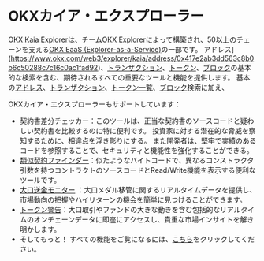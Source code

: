 # OKXカイア・エクスプローラー

[OKX Kaia Explorer](https://www.okx.com/web3/explorer/kaia)は、チーム[OKX Explorer](https://www.okx.com/web3/explorer/eaas)によって構築され、50以上のチェーンを支える[OKX EaaS (Explorer-as-a-Service)](https://www.okx.com/web3/explorer/eaas)の一部です。 アドレス](https://www.okx.com/web3/explorer/kaia/address/0x417e2ab3dd563c8b0b6c50288c7c16c0ac1fad92)、[トランザクション](https://www.okx.com/web3/explorer/kaia/tx/0xb86a505b2d6cd1606543eb6a95201a4f062af315d325f432d04fb3b8184ee4ac)、[トークン](https://www.okx.com/web3/explorer/kaia/token-list)、[ブロック](https://www.okx.com/web3/explorer/kaia/block-list)の基本的な検索を含む、期待されるすべての重要なツールと機能を提供します。
基本の[アドレス](https://www.okx.com/web3/explorer/kaia/address/0x417e2ab3dd563c8b0b6c50288c7c16c0ac1fad92)、[トランザクション](https://www.okx.com/web3/explorer/kaia/tx/0xb86a505b2d6cd1606543eb6a95201a4f062af315d325f432d04fb3b8184ee4ac)、[トークン一覧](https://www.okx.com/web3/explorer/kaia/token-list)、[ブロック](https://www.okx.com/web3/explorer/kaia/block-list)検索に加え、

OKXカイア・エクスプローラーもサポートしています：

- 契約書差分チェッカー：このツールは、正当な契約書のソースコードと疑わしい契約書を比較するのに特に便利です。 投資家に対する潜在的な脅威を察知するために、相違点を浮き彫りにする。 また開発者は、堅牢で実績のあるコードを参照することで、セキュリティと機能性を強化することができる。
- [類似契約ファインダー](https://www.okx.com/web3/explorer/similar-contract#source-chain=klaytn)：似たようなバイトコードで、異なるコンストラクタ引数を持つコントラクトのソースコードとRead/Write機能を表示する便利なツールです。
- [大口送金モニター](https://www.okx.com/web3/explorer/large-transfer-monitor/kaia) ：大口メダル移管に関するリアルタイムデータを提供し、市場動向の把握やハイリターンの機会を簡単に見つけることができます。
- [トークン警告](https://www.okx.com/web3/explorer/token-alert)：大口取引やファンドの大きな動きを含む包括的なリアルタイムのオンチェーンデータに即座にアクセスし、貴重な市場インサイトを解き明かします。
- そしてもっと！ すべての機能をご覧になるには、[こちら](https://www.okx.com/web3/explorer/kaia)をクリックしてください。
